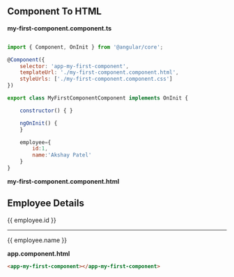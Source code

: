 ## Component To HTML

**my-first-component.component.ts**

```javascript

import { Component, OnInit } from '@angular/core';

@Component({
	selector: 'app-my-first-component',
	templateUrl: './my-first-component.component.html',
	styleUrls: ['./my-first-component.component.css']
})

export class MyFirstComponentComponent implements OnInit {

	constructor() { }

	ngOnInit() {
	}

	employee={
		id:1,
		name:'Akshay Patel'
	}
}

```
**my-first-component.component.html**

<h2>Employee Details</h2>
<div>
<div>
{{ employee.id }}
<hr/>
{{ employee.name }}
</div>
</div>


**app.component.html**

```html
<app-my-first-component></app-my-first-component>
```

